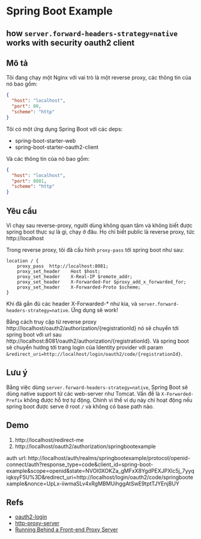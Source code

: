 # Spring Boot Example

## how `server.forward-headers-strategy=native` works with security oauth2 client

## Mô tả

Tôi đang chạy một Nginx với vai trò là một reverse proxy, các thông tin của nó bao gồm:

```json
{
  "host": "localhost",
  "port": 80,
  "scheme": "http"
}
```

Tôi có một ứng dụng Spring Boot với các deps:

* spring-boot-starter-web
* spring-boot-starter-oauth2-client

Và các thông tin của nó bao gồm:

```json
{
  "host": "localhost",
  "port": 8081,
  "scheme": "http"
}
```

## Yêu cầu

Vì chạy sau reverse-proxy, người dùng không quan tâm và không biết được spring boot thực sự là gì, chạy ở đâu.
Họ chỉ biết public là reverse proxy, tức http://localhost

Trong reverse proxy, tôi đã cấu hình `proxy-pass` tới spring boot như sau:

```text
location / {
    proxy_pass	http://localhost:8081;
    proxy_set_header	Host $host;
    proxy_set_header	X-Real-IP $remote_addr;
    proxy_set_header	X-Forwarded-For $proxy_add_x_forwarded_for;
    proxy_set_header	X-Forwarded-Proto $scheme;
}
```

Khi đã gắn đủ các header X-Forwarded-* như kia, và `server.forward-headers-strategy=native`. Ứng dụng sẽ work!

Bằng cách truy cập từ reverse proxy http://localhost/oauth2/authorization/{registrationId} nó sẽ chuyển tới spring boot
với url sau
http://localhost:8081/oauth2/authorization/{registrationId}. Và spring boot sẽ chuyển hướng tới trang login của Identity
provider với
param `&redirect_uri=http://localhost/login/oauth2/code/{registrationId}`.

## Lưu ý

Bằng việc dùng `server.forward-headers-strategy=native`, Spring Boot sẽ dùng native support từ các web-server như
Tomcat. Vấn đề là `X-Forwarded-Prefix` không được hỗ trợ tự động. Chính vì thế ví dụ này chỉ hoạt động nếu spring boot
được serve ở root `/` và không có base path nào.

## Demo
1. http://localhost/redirect-me
2. http://localhost/oauth2/authorization/springbootexample

auth url: http://localhost/auth/realms/springbootexample/protocol/openid-connect/auth?response_type=code&client_id=spring-boot-example&scope=openid&state=NVOI0XOKZa_gMFxX8YgdPEXJPXlc5j_7yyqiqksyF5U%3D&redirect_uri=http://localhost/login/oauth2/code/springbootexample&nonce=UpLx-iiwmaSLv4xRgMBMUihggAtSwE9tptTJYEnjBUY

## Refs
* [oauth2-login](https://docs.spring.io/spring-security/reference/reactive/oauth2/login/core.html)
* [http-proxy-server](https://docs.spring.io/spring-security/reference/features/exploits/http.html#http-proxy-server)
* [Running Behind a Front-end Proxy Server](https://docs.spring.io/spring-boot/how-to/webserver.html#howto.webserver.use-behind-a-proxy-server)